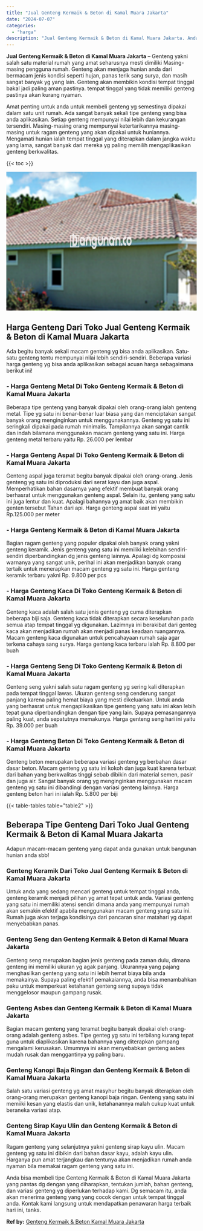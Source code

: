 ```yaml
---
title: "Jual Genteng Kermaik & Beton di Kamal Muara Jakarta"
date: "2024-07-07"
categories: 
  - "harga"
description: "Jual Genteng Kermaik & Beton di Kamal Muara Jakarta. Anda bisa membeli tipe Genteng Kermaik & Beton di Kamal Muara Jakarta yang pantas dg dengan yang diharap..."
---
```


**Jual Genteng Kermaik & Beton di Kamal Muara Jakarta** – Genteng yakni salah satu material rumah yang amat seharusnya mesti dimiliki Masing-masing pengguna rumah. Genteng akan menjaga hunian anda dari bermacam jenis kondisi seperti hujan, panas terik sang surya, dan masih sangat banyak yg yang lain. Genteng akan membikin kondisi tempat tinggal bakal jadi paling aman pastinya. tempat tinggal yang tidak memiliki genteng pastinya akan kurang nyaman.

Amat penting untuk anda untuk membeli genteng yg semestinya dipakai dalam satu unit rumah. Ada sangat banyak sekali tipe genteng yang bisa anda aplikasikan. Setiap genteng mempunyai nilai lebih dan kekurangan tersendiri. Masing-masing orang mempunyai ketertarikannya masing-masing untuk ragam genteng yang akan dipakai untuk huniannya. Mengamati hunian ialah tempat tinggal yang diterapkan dalam jangka waktu yang lama, sangat banyak dari mereka yg paling memilih mengaplikasikan genteng berkwalitas.

{{< toc >}}

![Jual Genteng Kermaik & Beton di Kamal Muara Jakarta](/images/genteng-minimalis-murah16.png)

## Harga Genteng Dari Toko Jual Genteng Kermaik & Beton di Kamal Muara Jakarta

Ada begitu banyak sekali macam genteng yg bisa anda aplikasikan. Satu-satu genteng tentu mempunyai nilai lebih sendiri-sendiri. Beberapa variasi harga genteng yg bisa anda aplikasikan sebagai acuan harga sebagaimana berikut ini!

### \- Harga Genteng Metal Di Toko Genteng Kermaik & Beton di Kamal Muara Jakarta

Beberapa tipe genteng yang banyak dipakai oleh orang-orang ialah genteng metal. Tipe yg satu ini benar-benar luar biasa yang dan menciptakan sangat banyak orang menginginkan untuk menggunakannya. Genteng yg satu ini seringkali dipakai pada rumah minimalis. Tampilannya akan sangat cantik dan indah bilamana menggunakan macam genteng yang satu ini. Harga genteng metal terbaru yaitu Rp. 26.000 per lembar

### \- Harga Genteng Aspal Di Toko Genteng Kermaik & Beton di Kamal Muara Jakarta

Genteng aspal juga teramat begitu banyak dipakai oleh orang-orang. Jenis genteng yg satu ini diproduksi dari serat kayu dan juga aspal. Memperhatikan bahan dasarnya yang efektif membuat banyak orang berhasrat untuk menggunakan genteng aspal. Selain itu, genteng yang satu ini juga lentur dan kuat. Apalagi bahannya yg amat baik akan membikin genten tersebut Tahan dari api. Harga genteng aspal saat ini yaitu Rp.125.000 per meter

### \- Harga Genteng Kermaik & Beton di Kamal Muara Jakarta

Bagian ragam genteng yang populer dipakai oleh banyak orang yakni genteng keramik. Jenis genteng yang satu ini memiliki kelebihan sendiri-sendiri diperbandingkan dg jenis genteng lainnya. Apalagi dg komposisi warnanya yang sangat unik, perihal ini akan menjadikan banyak orang tertaik untuk menerapkan macam genteng yg satu ini. Harga genteng keramik terbaru yakni Rp. 9.800 per pcs

### \- Harga Genteng Kaca Di Toko Genteng Kermaik & Beton di Kamal Muara Jakarta

Genteng kaca adalah salah satu jenis genteng yg cuma diterapkan beberapa biji saja. Genteng kaca tidak diterapkan secara keseluruhan pada semua atap tempat tinggal yg digunakan. Lazimnya ini berakibat dari genteg kaca akan menjadikan rumah akan menjadi panas keadaan ruangannya. Macam genteng kaca digunakan untuk pencahayaan rumah saja agar terkena cahaya sang surya. Harga genteng kaca terbaru ialah Rp. 8.800 per buah

### \- Harga Genteng Seng Di Toko Genteng Kermaik & Beton di Kamal Muara Jakarta

Genteng seng yakni salah satu ragam genteng yg sering kali diterapkan pada tempat tinggal lawas. Ukuran genteng seng cenderung sangat panjang karena paling hemat biaya yang mesti dikeluarkan. Untuk anda yang berhasrat untuk mengaplikasikan tipe genteng yang satu ini akan lebih tepat guna diperbandingkan dengan tipe yang lain. Supaya pemasangannya paling kuat, anda sepatutnya memakunya. Harga genteng seng hari ini yaitu Rp. 39.000 per buah

### \- Harga Genteng Beton Di Toko Genteng Kermaik & Beton di Kamal Muara Jakarta

Genteng beton merupakan beberapa variasi genteng yg berbahan dasar dasar beton. Macam genteng yg satu ini kokoh dan juga kuat karena terbuat dari bahan yang berkwalitas tinggi sebab dibikin dari material semen, pasir dan juga air. Sangat banyak orang yg menginginkan menggunakan macam genteng yg satu ini dibandingi dengan variasi genteng lainnya. Harga genteng beton hari ini ialah Rp. 5.800 per biji

{{< table-tables table="table2" >}}

## Beberapa Tipe Genteng Dari Toko Jual Genteng Kermaik & Beton di Kamal Muara Jakarta

Adapun macam-macam genteng yang dapat anda gunakan untuk bangunan hunian anda sbb!

### Genteng Keramik Dari Toko Jual Genteng Kermaik & Beton di Kamal Muara Jakarta

Untuk anda yang sedang mencari genteng untuk tempat tinggal anda, genteng keramik menjadi pilihan yg amat tepat untuk anda. Variasi genteng yang satu ini memiliki atensi sendiri dimana anda yang mempunyai rumah akan semakin efektif apabila menggunakan macam genteng yang satu ini. Rumah juga akan terjaga kondisinya dari pancaran sinar matahari yg dapat menyebabkan panas.

### Genteng Seng dan Genteng Kermaik & Beton di Kamal Muara Jakarta

Genteng seng merupakan bagian jenis genteng pada zaman dulu, dimana genteng ini memiliki ukuran yg agak panjang. Ukurannya yang pajang menghasilkan genteng yang satu ini lebih hemat biaya bila anda memakainya. Supaya paling efektif pemakaiannya, anda bisa menambahkan paku untuk memperkuat ketahanan genteng seng supaya tidak menggelosor maupun gampang rusak.

### Genteng Asbes dan Genteng Kermaik & Beton di Kamal Muara Jakarta

Bagian macam genteng yang teramat begitu banyak dipakai oleh orang-orang adalah genteng asbes. Tipe genteg yg satu ini terbilang kurang tepat guna untuk diaplikasikan karena bahannya yang diterapkan gampang mengalami kerusakan. Umumnya ini akan menyebabkan genteng asbes mudah rusak dan menggantinya yg paling baru.

### Genteng Kanopi Baja Ringan dan Genteng Kermaik & Beton di Kamal Muara Jakarta

Salah satu variasi genteng yg amat masyhur begitu banyak diterapkan oleh orang-orang merupakan genteng kanopi baja ringan. Genteng yang satu ini memiiki kesan yang elastis dan unik, ketahanannya malah cukup kuat untuk beraneka variasi atap.

### Genteng Sirap Kayu Ulin dan Genteng Kermaik & Beton di Kamal Muara Jakarta

Ragam genteng yang selanjutnya yakni genteng sirap kayu ulin. Macam genteng yg satu ini dibikin dari bahan dasar kayu, adalah kayu ulin. Harganya pun amat terjangkau dan tentunya akan menjadikan rumah anda nyaman bila memakai ragam genteng yang satu ini.

Anda bisa membeli tipe Genteng Kermaik & Beton di Kamal Muara Jakarta yang pantas dg dengan yang diharapkan, tentukan jumlah, bahan genteng, dan variasi genteng yg diperlukan terhadap kami. Dg semacam itu, anda akan menerima genteng yang yang cocok dengan untuk tempat tinggal anda. Kontak kami langsung untuk mendapatkan penawaran harga terbaik hari ini, tanks.

**Ref by:**  [Genteng Kermaik & Beton  Kamal Muara Jakarta](https://id.wikipedia.org/wiki/Genteng)
